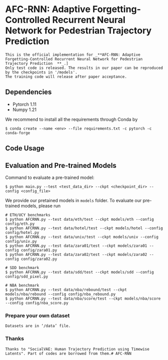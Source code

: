 # AFC-RNN: Adaptive Forgetting-Controlled Recurrent Neural Network for Pedestrian Trajectory Prediction


    This is the official implementation for _**AFC-RNN: Adaptive Forgetting-Controlled Recurrent Neural Network for Pedestrian Trajectory Prediction  **_.]
    Only test code is released. The results in our paper can be reproduced by the checkpoints in '/models'.
    The training code will release after paper acceptance.

## Dependencies

- Pytorch 1.11
- Numpy 1.21

We recommend to install all the requirements through Conda by

    $ conda create --name <env> --file requirements.txt -c pytorch -c conda-forge

## Code Usage

## Evaluation and Pre-trained Models

Command to evaluate a pre-trained model:

    $ python main.py --test <test_data_dir> --ckpt <checkpoint_dir> --config <config_file>

We provide our pretained models in `models` folder. To evaluate our pre-trained models, please run


    # ETH/UCY benchmarks
    $ python AFCRNN.py --test data/eth/test --ckpt models/eth --config config/eth.py
    $ python AFCRNN.py --test data/hotel/test --ckpt models/hotel --config config/hotel.py
    $ python AFCRNN.py --test data/univ/test --ckpt models/univ --config config/univ.py
    $ python AFCRNN.py --test data/zara01/test --ckpt models/zara01 --config config/zara01.py
    $ python AFCRNN.py --test data/zara02/test --ckpt models/zara02 --config config/zara02.py
    
    # SDD benchmark
    $ python AFCRNN.py --test data/sdd/test --ckpt models/sdd --config config/sdd_pixel.py
    
    # NBA benchmark
    $ python AFCRNN.py --test data/nba/rebound/test --ckpt models/nba/rebound --config config/nba_rebound.py
    $ python AFCRNN.py --test data/nba/score/test --ckpt models/nba/score --config config/nba_score.py



### Prepare your own dataset

    Datasets are in ‘/data’ file.


### Thanks

    Thanks to "SocialVAE: Human Trajectory Prediction using Timewise Latents". Part of codes are borrowed from them.# AFC-RNN
